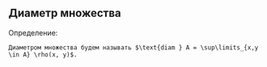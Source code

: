 ## Диаметр множества
Определение:
```spoiler-markdown
Диаметром множества будем называть $\text{diam } A = \sup\limits_{x,y \in A} \rho(x, y)$.
```
